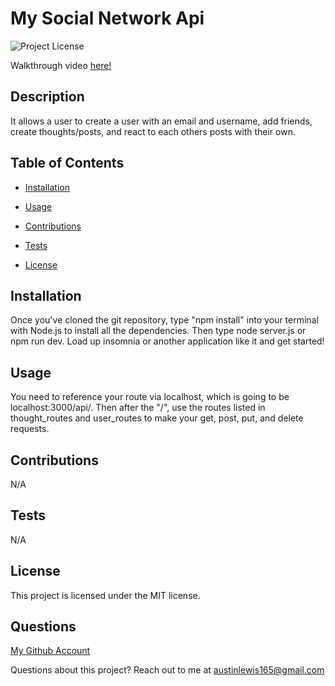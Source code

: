 # My Social Network Api
![Project License](https://img.shields.io/badge/license-MIT-orange.svg)

Walkthrough video [here!](https://drive.google.com/file/d/1RUqYdKpcIomTWr4SHjoCgSqOszsy83Xx/view?usp=sharing)

## Description
It allows a user to create a user with an email and username, add friends, create thoughts/posts, and react to each others posts with their own.

## Table of Contents
* [Installation](#Installation)
* [Usage](#Usage)
* [Contributions](#Contributions)
* [Tests](#Tests)

* [License](#license)

## Installation
Once you've cloned the git repository, type "npm install" into your terminal with Node.js to install all the dependencies. Then type node server.js or npm run dev. Load up insomnia or another application like it and get started!

## Usage
You need to reference your route via localhost, which is going to be localhost:3000/api/. Then after the "/", use the routes listed in thought_routes and user_routes to make your get, post, put, and delete requests.

## Contributions
N/A

## Tests
N/A

## License
This project is licensed under the MIT license.

## Questions
[My Github Account](https://github.com/AustinL96)

Questions about this project? Reach out to me at [austinlewis165@gmail.com](mailto:austinlewis165@gmail.com)